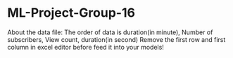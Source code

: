 # ML-Project-Group-16

About the data file:
The order of data is duration(in minute), Number of subscribers, View count, duration(in second)
Remove the first row and first column in excel editor before feed it into your models!
